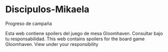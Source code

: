 # Discipulos-Mikaela
Progreso de campaña

Esta web contiene spoilers del juego de mesa Gloomhaven. Consultar bajo tu responsabilidad. 
This web contains spoilers for the board game Gloomhaven. View under your responsibility
